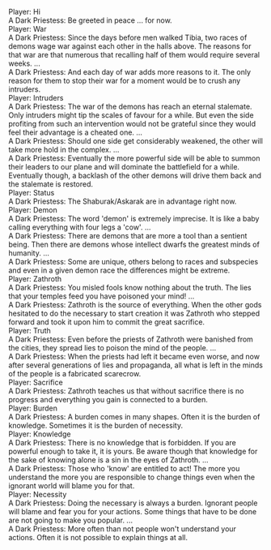 Player: Hi  
A Dark Priestess: Be greeted in peace ... for now.  
Player: War  
A Dark Priestess: Since the days before men walked Tibia, two races of demons wage war against each other in the halls above. The reasons for that war are that numerous that recalling half of them would require several weeks. ...  
A Dark Priestess: And each day of war adds more reasons to it. The only reason for them to stop their war for a moment would be to crush any intruders.  
Player: Intruders  
A Dark Priestess: The war of the demons has reach an eternal stalemate. Only intruders might tip the scales of favour for a while. But even the side profiting from such an intervention would not be grateful since they would feel their advantage is a cheated one. ...  
A Dark Priestess: Should one side get considerably weakened, the other will take more hold in the complex. ...  
A Dark Priestess: Eventually the more powerful side will be able to summon their leaders to our plane and will dominate the battlefield for a while. Eventually though, a backlash of the other demons will drive them back and the stalemate is restored.  
Player: Status  
A Dark Priestess: The Shaburak/Askarak are in advantage right now.  
Player: Demon  
A Dark Priestess: The word 'demon' is extremely imprecise. It is like a baby calling everything with four legs a 'cow'. ...  
A Dark Priestess: There are demons that are more a tool than a sentient being. Then there are demons whose intellect dwarfs the greatest minds of humanity. ...  
A Dark Priestess: Some are unique, others belong to races and subspecies and even in a given demon race the differences might be extreme.  
Player: Zathroth  
A Dark Priestess: You misled fools know nothing about the truth. The lies that your temples feed you have poisoned your mind! ...  
A Dark Priestess: Zathroth is the source of everything. When the other gods hesitated to do the necessary to start creation it was Zathroth who stepped forward and took it upon him to commit the great sacrifice.  
Player: Truth  
A Dark Priestess: Even before the priests of Zathroth were banished from the cities, they spread lies to poison the mind of the people. ...  
A Dark Priestess: When the priests had left it became even worse, and now after several generations of lies and propaganda, all what is left in the minds of the people is a fabricated scarecrow.  
Player: Sacrifice  
A Dark Priestess: Zathroth teaches us that without sacrifice there is no progress and everything you gain is connected to a burden.  
Player: Burden  
A Dark Priestess: A burden comes in many shapes. Often it is the burden of knowledge. Sometimes it is the burden of necessity.  
Player: Knowledge  
A Dark Priestess: There is no knowledge that is forbidden. If you are powerful enough to take it, it is yours. Be aware though that knowledge for the sake of knowing alone is a sin in the eyes of Zathroth. ...  
A Dark Priestess: Those who 'know' are entitled to act! The more you understand the more you are responsible to change things even when the ignorant world will blame you for that.  
Player: Necessity  
A Dark Priestess: Doing the necessary is always a burden. Ignorant people will blame and fear you for your actions. Some things that have to be done are not going to make you popular. ...  
A Dark Priestess: More often than not people won't understand your actions. Often it is not possible to explain things at all.  
